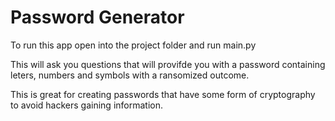# Password Generator

To run this app open into the project folder and run main.py

This will ask you questions that will provifde you with a password containing leters, numbers and symbols with a ransomized outcome. 

This is great for creating passwords that have some form of cryptography to avoid hackers gaining information.
